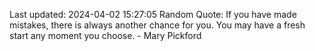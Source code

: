 Last updated: 2024-04-02 15:27:05
Random Quote: If you have made mistakes, there is always another chance for you. You may have a fresh start any moment you choose. - Mary Pickford